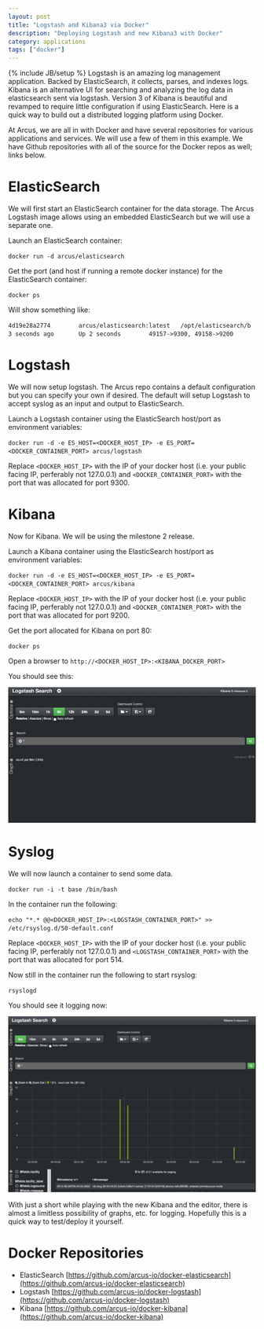 ```yaml
---
layout: post
title: "Logstash and Kibana3 via Docker"
description: "Deploying Logstash and new Kibana3 with Docker"
category: applications
tags: ["docker"]
---
```

{% include JB/setup %}
Logstash is an amazing log management application.  Backed by ElasticSearch, it
collects, parses, and indexes logs.  Kibana is an alternative UI for searching
and analyzing the log data in elasticsearch sent via logstash.  Version 3 of
Kibana is beautiful and revamped to require little configuration if using
ElasticSearch.  Here is a quick way to build out a distributed logging platform
using Docker.

At Arcus, we are all in with Docker and have several repositories for various
applications and services.  We will use a few of them in this example.  We have
Github repositories with all of the source for the Docker repos as well; links
below.

# ElasticSearch
We will first start an ElasticSearch container for the data storage.  The Arcus
Logstash image allows using an embedded ElasticSearch but we will use a separate
one.

Launch an ElasticSearch container:

`docker run -d arcus/elasticsearch`

Get the port (and host if running a remote docker instance) for the ElasticSearch
container:

`docker ps`

Will show something like:

`4d19e28a2774        arcus/elasticsearch:latest   /opt/elasticsearch/b   3 seconds ago       Up 2 seconds        49157->9300, 49158->9200`

# Logstash
We will now setup logstash.  The Arcus repo contains a default configuration
but you can specify your own if desired.  The default will setup Logstash to
accept syslog as an input and output to ElasticSearch.

Launch a Logstash container using the ElasticSearch host/port as environment
variables:

`docker run -d -e ES_HOST=<DOCKER_HOST_IP> -e ES_PORT=<DOCKER_CONTAINER_PORT> arcus/logstash`

Replace `<DOCKER_HOST_IP>` with the IP of your docker host (i.e. your public
facing IP, perferably not 127.0.0.1) and `<DOCKER_CONTAINER_PORT>` with the port
that was allocated for port 9300.

# Kibana
Now for Kibana.  We will be using the milestone 2 release.

Launch a Kibana container using the ElasticSearch host/port as environment
variables:

`docker run -d -e ES_HOST=<DOCKER_HOST_IP> -e ES_PORT=<DOCKER_CONTAINER_PORT> arcus/kibana`

Replace `<DOCKER_HOST_IP>` with the IP of your docker host (i.e. your public
facing IP, perferably not 127.0.0.1) and `<DOCKER_CONTAINER_PORT>` with the port
that was allocated for port 9200.

Get the port allocated for Kibana on port 80:

`docker ps`

Open a browser to `http://<DOCKER_HOST_IP>:<KIBANA_DOCKER_PORT>`

You should see this:

![Kibana3](/assets/images/kibana.png)

# Syslog
We will now launch a container to send some data.

`docker run -i -t base /bin/bash`

In the container run the following:

`echo "*.* @@<DOCKER_HOST_IP>:<LOGSTASH_CONTAINER_PORT>" >> /etc/rsyslog.d/50-default.conf`

Replace `<DOCKER_HOST_IP>` with the IP of your docker host (i.e. your public
facing IP, perferably not 127.0.0.1) and `<LOGSTASH_CONTAINER_PORT>` with the port
that was allocated for port 514.

Now still in the container run the following to start rsyslog:

`rsyslogd`

You should see it logging now:

![Kibana3 Data](/assets/images/kibana_data.png)

With just a short while playing with the new Kibana and the editor, there is almost
a limitless possibility of graphs, etc. for logging.  Hopefully this is a quick
way to test/deploy it yourself.

# Docker Repositories

* ElasticSearch [https://github.com/arcus-io/docker-elasticsearch](https://github.com/arcus-io/docker-elasticsearch)
* Logstash [https://github.com/arcus-io/docker-logstash](https://github.com/arcus-io/docker-logstash)
* Kibana [https://github.com/arcus-io/docker-kibana](https://github.com/arcus-io/docker-kibana)

